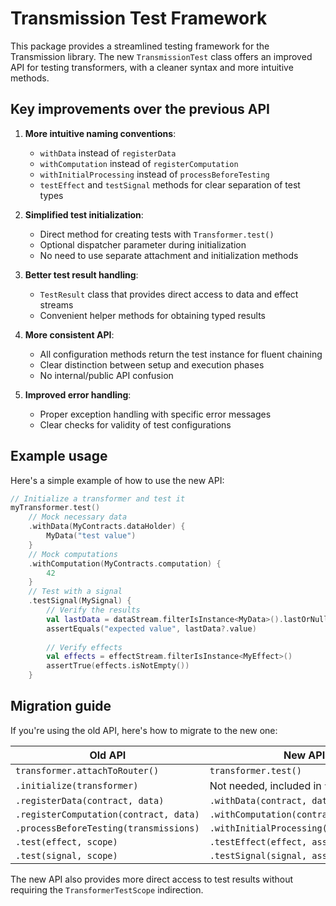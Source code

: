 # Transmission Test Framework

This package provides a streamlined testing framework for the Transmission library. The new `TransmissionTest` class offers an improved API for testing transformers, with a cleaner syntax and more intuitive methods.

## Key improvements over the previous API

1. **More intuitive naming conventions**:
   - `withData` instead of `registerData`
   - `withComputation` instead of `registerComputation`
   - `withInitialProcessing` instead of `processBeforeTesting`
   - `testEffect` and `testSignal` methods for clear separation of test types

2. **Simplified test initialization**:
   - Direct method for creating tests with `Transformer.test()`
   - Optional dispatcher parameter during initialization
   - No need to use separate attachment and initialization methods

3. **Better test result handling**:
   - `TestResult` class that provides direct access to data and effect streams
   - Convenient helper methods for obtaining typed results

4. **More consistent API**:
   - All configuration methods return the test instance for fluent chaining
   - Clear distinction between setup and execution phases
   - No internal/public API confusion

5. **Improved error handling**:
   - Proper exception handling with specific error messages
   - Clear checks for validity of test configurations

## Example usage

Here's a simple example of how to use the new API:

```kotlin
// Initialize a transformer and test it
myTransformer.test()
    // Mock necessary data
    .withData(MyContracts.dataHolder) {
        MyData("test value")
    }
    // Mock computations
    .withComputation(MyContracts.computation) {
        42
    }
    // Test with a signal
    .testSignal(MySignal) {
        // Verify the results
        val lastData = dataStream.filterIsInstance<MyData>().lastOrNull()
        assertEquals("expected value", lastData?.value)
        
        // Verify effects
        val effects = effectStream.filterIsInstance<MyEffect>()
        assertTrue(effects.isNotEmpty())
    }
```

## Migration guide

If you're using the old API, here's how to migrate to the new one:

| Old API | New API |
|---------|---------|
| `transformer.attachToRouter()` | `transformer.test()` |
| `.initialize(transformer)` | Not needed, included in `test()` |
| `.registerData(contract, data)` | `.withData(contract, data)` |
| `.registerComputation(contract, data)` | `.withComputation(contract, data)` |
| `.processBeforeTesting(transmissions)` | `.withInitialProcessing(transmissions)` |
| `.test(effect, scope)` | `.testEffect(effect, assertions)` |
| `.test(signal, scope)` | `.testSignal(signal, assertions)` |

The new API also provides more direct access to test results without requiring the `TransformerTestScope` indirection. 